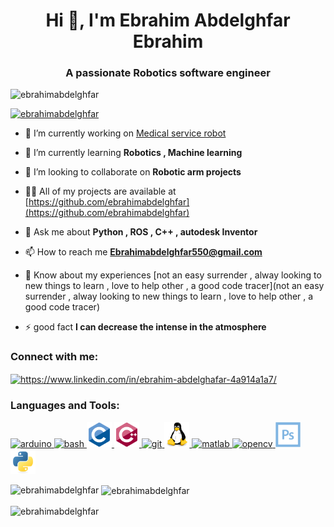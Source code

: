 <h1 align="center">Hi 👋, I'm Ebrahim Abdelghfar Ebrahim</h1>
<h3 align="center">A passionate Robotics software engineer</h3>

<p align="left"> <img src="https://komarev.com/ghpvc/?username=ebrahimabdelghfar&label=Profile%20views&color=0e75b6&style=flat" alt="ebrahimabdelghfar" /> </p>

<p align="left"> <a href="https://github.com/ryo-ma/github-profile-trophy"><img src="https://github-profile-trophy.vercel.app/?username=ebrahimabdelghfar" alt="ebrahimabdelghfar" /></a> </p>

- 🔭 I’m currently working on [Medical service robot](https://github.com/ebrahimabdelghfar/medical_service_robot)

- 🌱 I’m currently learning **Robotics , Machine learning**

- 👯 I’m looking to collaborate on **Robotic arm projects**

- 👨‍💻 All of my projects are available at [https://github.com/ebrahimabdelghfar](https://github.com/ebrahimabdelghfar)

- 💬 Ask me about **Python , ROS , C++ , autodesk Inventor**

- 📫 How to reach me **Ebrahimabdelghfar550@gmail.com**

- 📄 Know about my experiences [not an easy surrender , alway looking to new things to learn , love to help other , a good code tracer](not an easy surrender , alway looking to new things to learn , love to help other , a good code tracer)

- ⚡ good fact **I can decrease the intense in the atmosphere**

<h3 align="left">Connect with me:</h3>
<p align="left">
<a href="https://linkedin.com/in/https://www.linkedin.com/in/ebrahim-abdelghafar-4a914a1a7/" target="blank"><img align="center" src="https://raw.githubusercontent.com/rahuldkjain/github-profile-readme-generator/master/src/images/icons/Social/linked-in-alt.svg" alt="https://www.linkedin.com/in/ebrahim-abdelghafar-4a914a1a7/" height="30" width="40" /></a>
</p>

<h3 align="left">Languages and Tools:</h3>
<p align="left"> <a href="https://www.arduino.cc/" target="_blank" rel="noreferrer"> <img src="https://cdn.worldvectorlogo.com/logos/arduino-1.svg" alt="arduino" width="40" height="40"/> </a> <a href="https://www.gnu.org/software/bash/" target="_blank" rel="noreferrer"> <img src="https://www.vectorlogo.zone/logos/gnu_bash/gnu_bash-icon.svg" alt="bash" width="40" height="40"/> </a> <a href="https://www.cprogramming.com/" target="_blank" rel="noreferrer"> <img src="https://raw.githubusercontent.com/devicons/devicon/master/icons/c/c-original.svg" alt="c" width="40" height="40"/> </a> <a href="https://www.w3schools.com/cpp/" target="_blank" rel="noreferrer"> <img src="https://raw.githubusercontent.com/devicons/devicon/master/icons/cplusplus/cplusplus-original.svg" alt="cplusplus" width="40" height="40"/> </a> <a href="https://git-scm.com/" target="_blank" rel="noreferrer"> <img src="https://www.vectorlogo.zone/logos/git-scm/git-scm-icon.svg" alt="git" width="40" height="40"/> </a> <a href="https://www.linux.org/" target="_blank" rel="noreferrer"> <img src="https://raw.githubusercontent.com/devicons/devicon/master/icons/linux/linux-original.svg" alt="linux" width="40" height="40"/> </a> <a href="https://www.mathworks.com/" target="_blank" rel="noreferrer"> <img src="https://upload.wikimedia.org/wikipedia/commons/2/21/Matlab_Logo.png" alt="matlab" width="40" height="40"/> </a> <a href="https://opencv.org/" target="_blank" rel="noreferrer"> <img src="https://www.vectorlogo.zone/logos/opencv/opencv-icon.svg" alt="opencv" width="40" height="40"/> </a> <a href="https://www.photoshop.com/en" target="_blank" rel="noreferrer"> <img src="https://raw.githubusercontent.com/devicons/devicon/master/icons/photoshop/photoshop-line.svg" alt="photoshop" width="40" height="40"/> </a> <a href="https://www.python.org" target="_blank" rel="noreferrer"> <img src="https://raw.githubusercontent.com/devicons/devicon/master/icons/python/python-original.svg" alt="python" width="40" height="40"/> </a> </p>

<p><img align="left" src="https://github-readme-stats.vercel.app/api/top-langs?username=ebrahimabdelghfar&show_icons=true&locale=en&layout=compact" alt="ebrahimabdelghfar" /></p>

<p>&nbsp;<img align="center" src="https://github-readme-stats.vercel.app/api?username=ebrahimabdelghfar&show_icons=true&locale=en" alt="ebrahimabdelghfar" /></p>

<p><img align="center" src="https://github-readme-streak-stats.herokuapp.com/?user=ebrahimabdelghfar&" alt="ebrahimabdelghfar" /></p>

